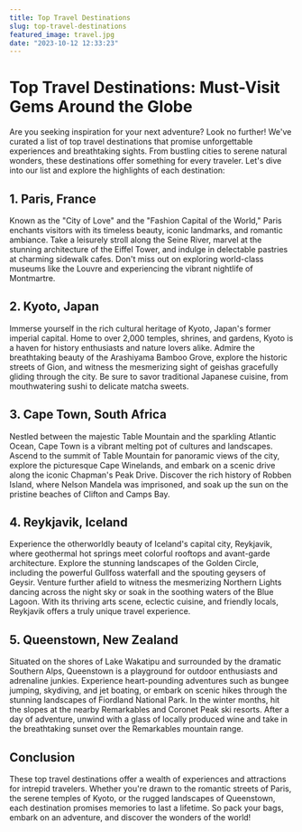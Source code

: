 ```yaml
---
title: Top Travel Destinations
slug: top-travel-destinations
featured_image: travel.jpg
date: "2023-10-12 12:33:23"
---
```


# Top Travel Destinations: Must-Visit Gems Around the Globe

Are you seeking inspiration for your next adventure? Look no further! We've curated a list of top travel destinations that promise unforgettable experiences and breathtaking sights. From bustling cities to serene natural wonders, these destinations offer something for every traveler. Let's dive into our list and explore the highlights of each destination:

## 1. Paris, France

Known as the "City of Love" and the "Fashion Capital of the World," Paris enchants visitors with its timeless beauty, iconic landmarks, and romantic ambiance. Take a leisurely stroll along the Seine River, marvel at the stunning architecture of the Eiffel Tower, and indulge in delectable pastries at charming sidewalk cafes. Don't miss out on exploring world-class museums like the Louvre and experiencing the vibrant nightlife of Montmartre.

## 2. Kyoto, Japan

Immerse yourself in the rich cultural heritage of Kyoto, Japan's former imperial capital. Home to over 2,000 temples, shrines, and gardens, Kyoto is a haven for history enthusiasts and nature lovers alike. Admire the breathtaking beauty of the Arashiyama Bamboo Grove, explore the historic streets of Gion, and witness the mesmerizing sight of geishas gracefully gliding through the city. Be sure to savor traditional Japanese cuisine, from mouthwatering sushi to delicate matcha sweets.

## 3. Cape Town, South Africa

Nestled between the majestic Table Mountain and the sparkling Atlantic Ocean, Cape Town is a vibrant melting pot of cultures and landscapes. Ascend to the summit of Table Mountain for panoramic views of the city, explore the picturesque Cape Winelands, and embark on a scenic drive along the iconic Chapman's Peak Drive. Discover the rich history of Robben Island, where Nelson Mandela was imprisoned, and soak up the sun on the pristine beaches of Clifton and Camps Bay.

## 4. Reykjavik, Iceland

Experience the otherworldly beauty of Iceland's capital city, Reykjavik, where geothermal hot springs meet colorful rooftops and avant-garde architecture. Explore the stunning landscapes of the Golden Circle, including the powerful Gullfoss waterfall and the spouting geysers of Geysir. Venture further afield to witness the mesmerizing Northern Lights dancing across the night sky or soak in the soothing waters of the Blue Lagoon. With its thriving arts scene, eclectic cuisine, and friendly locals, Reykjavik offers a truly unique travel experience.

## 5. Queenstown, New Zealand

Situated on the shores of Lake Wakatipu and surrounded by the dramatic Southern Alps, Queenstown is a playground for outdoor enthusiasts and adrenaline junkies. Experience heart-pounding adventures such as bungee jumping, skydiving, and jet boating, or embark on scenic hikes through the stunning landscapes of Fiordland National Park. In the winter months, hit the slopes at the nearby Remarkables and Coronet Peak ski resorts. After a day of adventure, unwind with a glass of locally produced wine and take in the breathtaking sunset over the Remarkables mountain range.

## Conclusion

These top travel destinations offer a wealth of experiences and attractions for intrepid travelers. Whether you're drawn to the romantic streets of Paris, the serene temples of Kyoto, or the rugged landscapes of Queenstown, each destination promises memories to last a lifetime. So pack your bags, embark on an adventure, and discover the wonders of the world!
